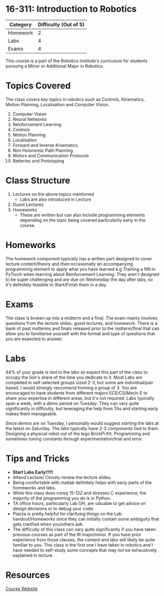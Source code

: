 # 16-311: Introduction to Robotics

| **Category** | **Difficulty (Out of 5)** |
| --- | --- |
| Homework | 2 |
| Labs | 4 |
| Exams | 4 |

This course is a part of the Robotics Institute's curriculum for students pursuing a Minor or Additional Major in Robotics.

# Topics Covered

The class covers key topics in robotics such as Controls, Kinematics, Motion Planning, Localisation and Computer Vision.

1. Computer Vision
2. Neural Networks
3. Reinforcement Learning
4. Controls
5. Motion Planning
6. Localisation
7. Forward and Inverse Kinematics
8. Non Holonomic Path Planning
9. Motors and Communication Protocols
10. Batteries and Prototyping

# Class Structure

1. Lectures on the above topics mentioned
    - Labs are also introduced in Lecture
2. Guest Lectures
3. Homeworks 
    - These are written but can also include programming elements depending on the topic being covered particularily early in the course.

# Homeworks

The homework component typically has a written part designed to cover lecture content/theory and then occasionally an accompanying programming element to apply what you have learned e.g Training a NN in PyTorch when learning about Reinforcement Learning. They aren't designed to be super challenging and are due on Wednesday the day after labs, so it's definitely feasible to Start/Finish them in a day.

# Exams

The class is broken up into a midterm and a final. The exam mainly involves questions from the lecture slides, guest lectures, and homework. There is a bank of past midterms and finals released prior to the midterm/final that can allow you to familiarise yourself with the format and type of questions that you are expected to answer.

# Labs

44% of your grade is tied to the labs so expect this part of the class to occupy the lion's share of the time you dedicate to it. Most Labs are completed in self-selected groups sized 2-3, but some are individual/pair based. I would strongly reccomend forming a group of 3. You are encouraged to have students from different majors ECE/CS/Mech-E to share your expertise in different areas, but it's not required. Labs typically span a week, with a demo period on Tuesday. They can vary quite significantly in difficulty, but leveraging the help from TAs and starting early makes them manageable. 

Since demos are on Tuesday, I personally would suggest starting the labs at the latest on Saturday. The labs typically have 2-3 components tied to them. Designing a physical robot out of the lego BrickPi Kit, Programming and sometimes tuning constants through experimentation/trial and error.

# Tips and Tricks 

- **Start Labs Early!!!!!**
- Attend Lecture/ Closely review the lecture slides.
- Being comfortable with matlab definitely helps with early parts of the homeworks and labs.
- While this class does coreq 15-122 and stresses C experience, the majority of the programming you do is in Python.
- TA office hours, particularly Lab OH, are valuable to get advice on design decisions or to debug your code.
- Piazza is pretty helpful for clarifying things on the Lab handout/Homeworks since they can initially contain some ambiguity that gets clarified when you/others ask.
- The difficulty of this class can vary quite significantly if you have taken previous courses as part of the RI major/minor. If you have prior experience from those classes, the content and labs will likely be quite familiar to you. This class is the first one I have taken in robotics and I have needed to self-study some concepts that may not be exhaustively explained in lecture.

# Resources
[Course Website](generalrobotics.org)
